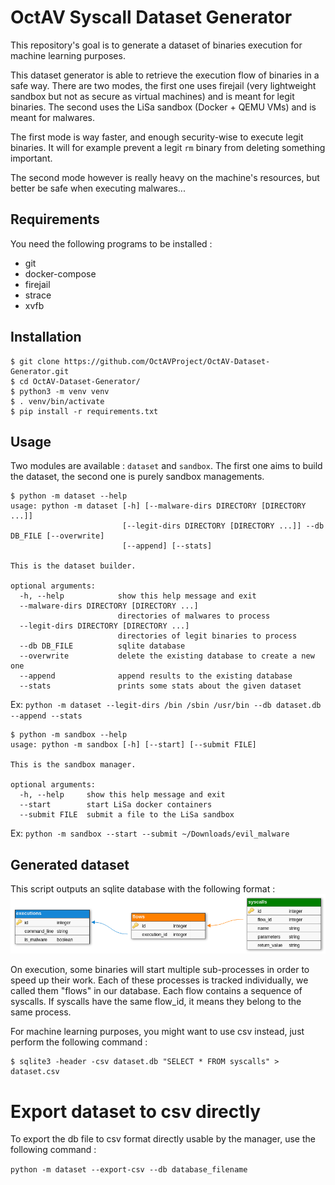 # OctAV Syscall Dataset Generator

This repository's goal is to generate a dataset of binaries execution for machine learning purposes.

This dataset generator is able to retrieve the execution flow of binaries in a safe way.
There are two modes, the first one uses firejail (very lightweight sandbox but not as secure as virtual machines) and is meant for legit binaries. The second uses the LiSa sandbox (Docker + QEMU VMs) and is meant for malwares.

The first mode is way faster, and enough security-wise to execute legit binaries.
It will for example prevent a legit `rm` binary from deleting something important.     

The second mode however is really heavy on the machine's resources, but better be safe when executing malwares...

## Requirements

You need the following programs to be installed :

- git
- docker-compose
- firejail
- strace
- xvfb

## Installation

```
$ git clone https://github.com/OctAVProject/OctAV-Dataset-Generator.git
$ cd OctAV-Dataset-Generator/
$ python3 -m venv venv
$ . venv/bin/activate
$ pip install -r requirements.txt
```

## Usage

Two modules are available : `dataset` and `sandbox`. The first one aims to build the dataset, the second one is purely sandbox managements.

```
$ python -m dataset --help
usage: python -m dataset [-h] [--malware-dirs DIRECTORY [DIRECTORY ...]]
                         [--legit-dirs DIRECTORY [DIRECTORY ...]] --db DB_FILE [--overwrite]
                         [--append] [--stats]

This is the dataset builder.

optional arguments:
  -h, --help            show this help message and exit
  --malware-dirs DIRECTORY [DIRECTORY ...]
                        directories of malwares to process
  --legit-dirs DIRECTORY [DIRECTORY ...]
                        directories of legit binaries to process
  --db DB_FILE          sqlite database
  --overwrite           delete the existing database to create a new one
  --append              append results to the existing database
  --stats               prints some stats about the given dataset
```

Ex: `python -m dataset --legit-dirs /bin /sbin /usr/bin --db dataset.db --append --stats`

```
$ python -m sandbox --help
usage: python -m sandbox [-h] [--start] [--submit FILE]

This is the sandbox manager.

optional arguments:
  -h, --help     show this help message and exit
  --start        start LiSa docker containers
  --submit FILE  submit a file to the LiSa sandbox
```

Ex: `python -m sandbox --start --submit ~/Downloads/evil_malware`

## Generated dataset

This script outputs an sqlite database with the following format :
![alt db_scheme](db_scheme.png)


On execution, some binaries will start multiple sub-processes in order to speed up their work.
Each of these processes is tracked individually, we called them "flows" in our database.
Each flow contains a sequence of syscalls. If syscalls have the same flow_id, it means they belong to the same process.


For machine learning purposes, you might want to use csv instead, just perform the following command :

```
$ sqlite3 -header -csv dataset.db "SELECT * FROM syscalls" > dataset.csv
```

# Export dataset to csv directly

To export the db file to csv format directly usable by the manager, use the following command :

`python -m dataset --export-csv --db database_filename`
